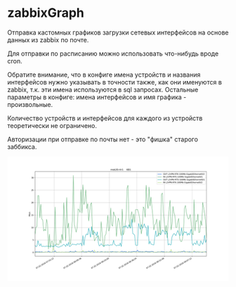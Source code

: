 # zabbixGraph

Отправка кастомных графиков загрузки сетевых интерфейсов на основе данных из zabbix по почте.

Для отправки по расписанию можно использовать что-нибудь вроде cron.

Обратите внимание, что в конфиге имена устройств и названия интерфейсов нужно указывать в точности также, как они именуются в zabbix, т.к. эти имена используются в sql запросах. Остальные параметры в конфиге: имена интерфейсов и имя графика - произвольные.

Количество устройств и интерфейсов для каждого из устройств теоретически не ограничено.

Авторизации при отправке по почты нет - это "фишка" старого заббикса.

![пример графика](https://raw.githubusercontent.com/anonslou/zabbixGraph/master/msk10-rtr1.png "Пример графика")
